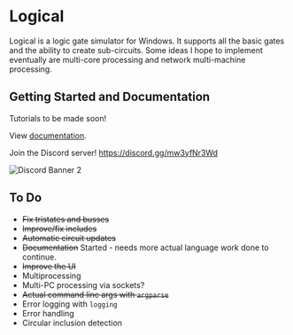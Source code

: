 # Logical

Logical is a logic gate simulator for Windows. It supports all the basic gates and the ability to create sub-circuits. Some ideas I hope to implement eventually are multi-core processing and network multi-machine processing.

## Getting Started and Documentation
Tutorials to be made soon!

View [documentation](./docs).

Join the Discord server! https://discord.gg/mw3yfNr3Wd

![Discord Banner 2](https://discordapp.com/api/guilds/905850565383315506/widget.png?style=banner2)

## To Do
* ~~Fix tristates and busses~~
* ~~Improve/fix includes~~
* ~~Automatic circuit updates~~
* ~~Documentation~~ Started - needs more actual language work done to continue.
* ~~Improve the UI~~
* Multiprocessing
* Multi-PC processing via sockets?
* ~~Actual command line args with `argparse`~~
* Error logging with `logging`
* Error handling
* Circular inclusion detection